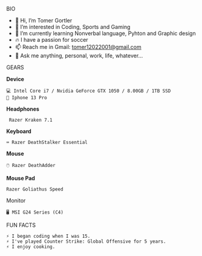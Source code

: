 BIO
    
- 👋 Hi, I’m Tomer Gortler
- 👀 I’m interested in Coding, Sports and Gaming
- 🌱 I’m currently learning Nonverbal language, Pyhton and Graphic design
- 🔥 I have a passion for soccer
- 📫 Reach me in Gmail: tomer12022001@gmail.com
- 💬 Ask me anything, personal, work, life, whatever...

GEARS

**Device**

    💻 Intel Core i7 / Nvidia GeForce GTX 1050 / 8.00GB / 1TB SSD
    📱 Iphone 13 Pro

**Headphones**

     Razer Kraken 7.1

**Keyboard**

    ⌨️ Razer DeathStalker Essential

**Mouse**

    🖱️ Razer DeathAdder
    
**Mouse Pad**

    Razer Goliathus Speed

Monitor

    🖥️ MSI G24 Series (C4)


FUN FACTS

    ⚡️ I began coding when I was 15.
    ⚡️ I've played Counter Strike: Global Offensive for 5 years.
    ⚡️ I enjoy cooking.

